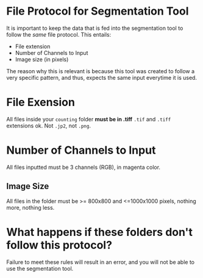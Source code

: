 # File Protocol for Segmentation Tool

It is important to keep the data that is fed into the segmentation tool to follow the *same* file protocol. This entails:
- File extension
- Number of Channels to Input
- Image size (in pixels)

The reason why this is relevant is because this tool was created to follow a very specific pattern, and thus, expects the same input everytime it is used. 

# File Exension
All files inside your `counting` folder **must be in .tiff** `.tif` and `.tiff` extensions ok.
Not `.jp2`, not `.png`.

# Number of Channels to Input
All files inputted must be 3 channels (RGB), in magenta color.

## Image Size
All files in the folder must be >= 800x800 and  <=1000x1000 pixels, nothing more, nothing less.

# What happens if these folders don't follow this protocol?
Failure to meet these rules will result in an error, and you will not be able to use the segmentation tool. 
